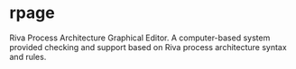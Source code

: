 rpage
=====

Riva Process Architecture Graphical Editor.
A computer-based system provided checking and support based on Riva process architecture syntax and rules.
